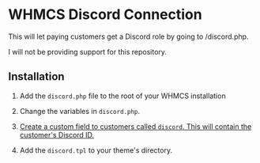 # WHMCS Discord Connection
This will let paying customers get a Discord role by going to /discord.php.

I will not be providing support for this repository.

## Installation
1. Add the `discord.php` file to the root of your WHMCS installation

2. Change the variables in `discord.php`.

3. [Create a custom field to customers called `discord`. This will contain the customer's Discord ID.](https://docs.whmcs.com/Custom_Client_Fields)

4. Add the `discord.tpl` to your theme's directory.
